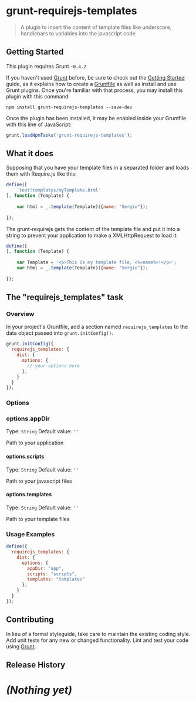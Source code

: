 grunt-requirejs-templates
=========================

> A plugin to insert the content of template files like underscore, handlebars to variables into the javascript code

## Getting Started
This plugin requires Grunt `~0.4.2`

If you haven't used [Grunt](http://gruntjs.com/) before, be sure to check out the [Getting Started](http://gruntjs.com/getting-started) guide, as it explains how to create a [Gruntfile](http://gruntjs.com/sample-gruntfile) as well as install and use Grunt plugins. Once you're familiar with that process, you may install this plugin with this command:

```shell
npm install grunt-requirejs-templates --save-dev
```

Once the plugin has been installed, it may be enabled inside your Gruntfile with this line of JavaScript:

```js
grunt.loadNpmTasks('grunt-requirejs-templates');
```

## What it does

Supposing that you have your template files in a separated folder and loads them with Require.js like this:

```js
define([
    'text!templates/myTemplate.html'        
], function (Template) {
	
	var html = _.template(Template)({name: "Sergio"});
	
});
```

The grunt-requirejs gets the content of the template file and put it into a string to prevent your application to make a XMLHttpRequest to load it:

```js
define([
], function (Template) {
	
	var Template = '<p>This is my template file, <%=name%>!</p>';
	var html = _.template(Template)({name: "Sergio"});
	
});
```


## The "requirejs_templates" task

### Overview
In your project's Gruntfile, add a section named `requirejs_templates` to the data object passed into `grunt.initConfig()`.

```js
grunt.initConfig({
  requirejs_templates: {
    dist: {
      options: {
        // your options here
      },
    }
  }
});
```

### Options

### options.appDir
Type: `String`
Default value: `''`

Path to your application

#### options.scripts
Type: `String`
Default value: `''`

Path to your javascript files

#### options.templates
Type: `String`
Default value: `''`

Path to your template files

### Usage Examples

```js
define({
  requirejs_templates: {
    dist: {
      options: {
        appDir: "app",
        scripts: "scripts",
        templates: "templates"
      },
    }
  }
});
```

## Contributing
In lieu of a formal styleguide, take care to maintain the existing coding style. Add unit tests for any new or changed functionality. Lint and test your code using [Grunt](http://gruntjs.com/).

## Release History
_(Nothing yet)_
=======